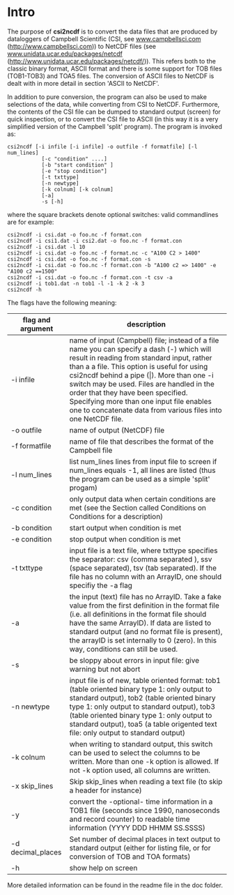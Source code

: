# Intro

The purpose of **csi2ncdf** is to convert the data files that are produced by dataloggers of Campbell Scientific (CSI, see www.campbellsci.com (http://www.campbellsci.com)) to NetCDF files (see www.unidata.ucar.edu/packages/netcdf (http://www.unidata.ucar.edu/packages/netcdf/)). This refers both to the classic binary format, ASCII format and there is some support for TOB  files (TOB1-TOB3) and TOA5 files. The conversion of ASCII files to NetCDF is dealt with in more detail in section 'ASCII to NetCDF'.

In addition to pure conversion, the program can also be used to make selections of the data, while converting from CSI to NetCDF. Furthermore, the contents of the CSI file can be dumped to standard output (screen) for quick inspection, or to convert the CSI file to ASCII (in this way it is a very simplified version of the Campbell 'split' program).  The program is invoked as:  

    csi2ncdf [-i infile [-i infile] -o outfile -f formatfile] [-l num_lines] 
               [-c "condition" ....]
               [-b "start condition" ]
               [-e "stop condition"]
               [-t txttype]
               [-n newtype]
               [-k colnum] [-k colnum]
               [-a]
               -s [-h]

where the square brackets denote optional switches: valid commandlines are for example:

    csi2ncdf -i csi.dat -o foo.nc -f format.con
    csi2ncdf -i csi1.dat -i csi2.dat -o foo.nc -f format.con
    csi2ncdf -i csi.dat -l 10
    csi2ncdf -i csi.dat -o foo.nc -f format.nc -c "A100 C2 > 1400"
    csi2ncdf -i csi.dat -o foo.nc -f format.con -s
    csi2ncdf -i csi.dat -o foo.nc -f format.con -b "A100 c2 => 1400" -e "A100 c2 ==1500"
    csi2ncdf -i csi.dat -o foo.nc -f format.con -t csv -a
    csi2ncdf -i tob1.dat -n tob1 -l -1 -k 2 -k 3 
    csi2ncdf -h

The flags have the following meaning: 

| flag and argument | description |
| ----------------- | ----------- |
| -i infile         | name of input (Campbell) file; instead of a file name you can specify a dash (-) which will result in reading from standard input, rather than a a file. This option is useful for using csi2ncdf behind a pipe (\|). More than one -i switch may be used. Files are handled in the order that they have been specified. Specifying more than one input file enables one to concatenate data from various files into one NetCDF file. |
| -o outfile | name of output (NetCDF) file | 
| -f formatfile | name of file that describes the format of the  Campbell file |
| -l num_lines | list num_lines lines from input file to screen if num_lines   equals -1, all lines are listed  (thus the program can be used as a simple 'split' progam) |
| -c condition | only output data when certain conditions are met (see the Section called Conditions on Conditions for a description) |
| -b condition | start output when condition is met |
| -e condition | stop output when condition is met |
| -t txttype |input file is a text file, where txttype specifies the separator: csv (comma separated ), ssv (space separated), tsv (tab separated). If the file has no column with an ArrayID, one should specifiy the -a  flag |
| -a | the input (text) file has no ArrayID. Take a fake value from the first definition in the format file (i.e. all definitions in the format file should have the same ArrayID). If data are listed to standard output (and no format file is present), the arrayID is set internally to 0 (zero). In this way, conditions can still be used.|
| -s | be sloppy about errors in input file:  give warning but not abort |
| -n newtype | input file is of new, table oriented format: tob1 (table oriented binary type 1: only output to standard output), tob2 (table oriented binary type 1: only output to standard output), tob3 (table oriented binary type 1: only output to standard output), toa5  (a table origented text file: only output to standard output)| 
| -k colnum | when writing to standard output, this switch can be used to select the columns to be written. More than one -k option is allowed. If not -k option used, all columns are written.|
| -x skip_lines | Skip skip_lines when reading a text file (to skip a header for instance) |
| -y | convert the -optional- time information in a TOB1 file (seconds since 1990, nanoseconds and record counter) to readable time information (YYYY DDD HHMM SS.SSSS) |
| -d decimal_places | Set number of decimal places in text output to standard output (either for listing file, or for conversion of TOB and TOA formats)|
| -h | show help on screen |

More detailed information can be found in the readme file in the doc folder.
